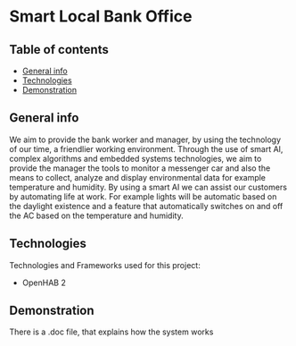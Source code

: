 # Smart Local Bank Office

## Table of contents
* [General info](#general-info)
* [Technologies](#technologies)
* [Demonstration](#demonstration)

## General info
We aim to provide the bank worker and manager, by using the technology of our time, a friendlier working environment. Through the use of smart AI, complex algorithms and embedded systems technologies, we aim to provide the manager the tools to monitor a messenger car and also the means to collect, analyze and display environmental data for example temperature and humidity. By using a smart AI we can assist our customers by automating life at work. For example lights will be automatic based on the daylight existence and a feature that automatically switches on and off the AC based on the temperature and humidity.

## Technologies
Technologies and Frameworks used for this project:
* OpenHAB 2

## Demonstration
There is a .doc file, that explains how the system works
